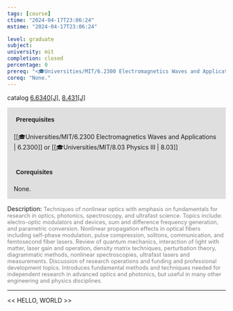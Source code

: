 ```yaml
---
tags: [course]
ctime: "2024-04-17T23:06:24"
mstime: "2024-04-17T23:06:24"

level: graduate
subject: 
university: mit
completion: closed
percentage: 0
prereq: "<🎓Universities/MIT/6.2300 Electromagnetics Waves and Applications> or <🎓Universities/MIT/8.03 Physics III>"
coreq: "None."
---
```


catalog [6.6340[J]](http://student.mit.edu/catalog/m6b.html#6.6340), [8.431[J]](http://student.mit.edu/catalog/m8b.html#8.431)

<span style="display: block; padding: 15px; background-color: rgb(100, 100, 100, 0.2);"><font id="m_prereq3369_0" style="display: block; font-family: Arial, sans-serif; font-weight: bold; padding: 5px">Prerequisites</font><br><span id="prereq3369_0">[[🎓Universities/MIT/6.2300 Electromagnetics Waves and Applications | 6.2300]] or [[🎓Universities/MIT/8.03 Physics III | 8.03]]</span></span>
<span style="display: block; padding: 15px; background-color: rgb(100, 100, 100, 0.2);"><font id="m_coreq3369_0" style="display: block; font-family: Arial, sans-serif; font-weight: bold; padding: 5px">Corequisites</font><br><span id="coreq3369_0">None.</span></span>

<font style="">Description:</font>
<font style="color: grey; font-size: 0.8rem;">Techniques of nonlinear optics with emphasis on fundamentals for research in optics, photonics, spectroscopy, and ultrafast science. Topics include: electro-optic modulators and devices, sum and difference frequency generation, and parametric conversion. Nonlinear propagation effects in optical fibers including self-phase modulation, pulse compression, solitons, communication, and femtosecond fiber lasers. Review of quantum mechanics, interaction of light with matter, laser gain and operation, density matrix techniques, perturbation theory, diagrammatic methods, nonlinear spectroscopies, ultrafast lasers and measurements. Discussion of research operations and funding and professional development topics. Introduces fundamental methods and techniques needed for independent research in advanced optics and photonics, but useful in many other engineering and physics disciplines.</font>



---

<< HELLO, WORLD >>
